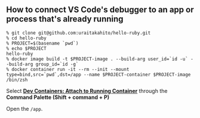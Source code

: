 ## How to connect VS Code's debugger to an app or process that's already running

```console
% git clone git@github.com:uraitakahito/hello-ruby.git
% cd hello-ruby
% PROJECT=$(basename `pwd`)
% echo $PROJECT
hello-ruby
% docker image build -t $PROJECT-image . --build-arg user_id=`id -u` --build-arg group_id=`id -g`
% docker container run -it --rm --init --mount type=bind,src=`pwd`,dst=/app --name $PROJECT-container $PROJECT-image /bin/zsh
```

Select **[Dev Containers: Attach to Running Container](https://code.visualstudio.com/docs/devcontainers/attach-container#_attach-to-a-docker-container)** through the **Command Palette (Shift + command + P)**

Open the `/app`.
